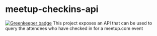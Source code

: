 # meetup-checkins-api

[![Greenkeeper badge](https://badges.greenkeeper.io/indcoder/meetup-checkins-api.svg)](https://greenkeeper.io/)
This project exposes an API that can be used to query the attendees who have checked in for a meetup.com event
